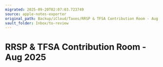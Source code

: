 ```yaml
---
migrated: 2025-09-20T02:07:03.723749
source: apple-notes-exporter
original_path: Backup/iCloud/Taxes/RRSP & TFSA Contribution Room - Aug 2025.md
vault_folder: Inbox/to-review
---
```

# RRSP & TFSA Contribution Room - Aug 2025

